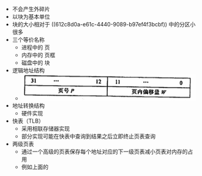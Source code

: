 - 不会产生外碎片
- 以块为基本单位
- 块的大小相对于 ((612c8d0a-e61c-4440-9089-b97ef4f3bcbf)) 中的分区小很多
- 三个等价名称
	- 进程中的 页
	- 内存中的 页框
	- 磁盘中的 块
- 逻辑地址结构
	- ![image.png](../assets/image_1630310727149_0.png)
- 地址转换结构
	- 硬件实现
- 快表（TLB）
	- 采用相联存储器实现
	- 部分实现可能在快表中查询到结果之后立即终止页表查询
- 两级页表
	- 通过一个高级的页表保存每个地址对应的下一级页表减小页表对内存的占用
	- 例如上面的
